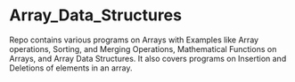 # Array_Data_Structures
Repo contains various programs on Arrays with Examples like Array operations, Sorting, and Merging Operations, Mathematical Functions on Arrays, and Array Data Structures. It also covers programs on Insertion and Deletions of elements in an array.
